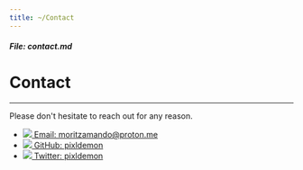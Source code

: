 ```yaml
---
title: ~/Contact
---
```

##### File: contact.md
# Contact
---
Please don't hesitate to reach out for any reason.

- [<img src="/img/mail.png" class="icon" /> Email: moritzamando@proton.me](mailto:moritzamando@proton.me)
- [<img src="/img/gh.png" class="icon" /> GitHub: pixldemon](https://github.com/pixldemon)
- [<img src="/img/twitter.png" class="icon" /> Twitter: pixldemon](https://twitter.com/pixldemon)
